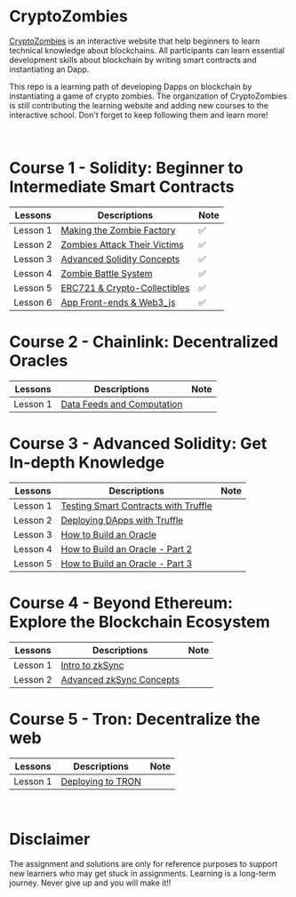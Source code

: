 # CryptoZombies

[CryptoZombies](https://cryptozombies.io/) is an interactive website that help beginners to learn technical knowledge about blockchains. All participants can learn essential development skills about blockchain by writing smart contracts and instantiating an Dapp.

This repo is a learning path of developing Dapps on blockchain by instantiating a game of crypto zombies. The organization of CryptoZombies is still contributing the learning website and adding new courses to the interactive school. Don't forget to keep following them and learn more!

<br>

# Course 1 - Solidity: Beginner to Intermediate Smart Contracts

| Lessons  | Descriptions                                                                                                                                    | Note |
| -------- | ----------------------------------------------------------------------------------------------------------------------------------------------- | ---- |
| Lesson 1 | [Making the Zombie Factory](./1_Solidity-Beginner%20to%20Intermediate%20Smart%20Contracts%20/Lesson%201-Making%20the%20Zombie%20Factory/)       | ✅   |
| Lesson 2 | [Zombies Attack Their Victims](./1_Solidity-Beginner%20to%20Intermediate%20Smart%20Contracts%20/Lesson%202-Zombies%20Attack%20Their%20Victims/) | ✅   |
| Lesson 3 | [Advanced Solidity Concepts](./1_Solidity-Beginner%20to%20Intermediate%20Smart%20Contracts%20/Lesson%203-Advanced%20Solidity%20Concepts/)       | ✅   |
| Lesson 4 | [Zombie Battle System](./1_Solidity-Beginner%20to%20Intermediate%20Smart%20Contracts%20/Lesson%204-Zombie%20Battle%20System/)                   | ✅   |
| Lesson 5 | [ERC721 & Crypto-Collectibles](./1_Solidity-Beginner%20to%20Intermediate%20Smart%20Contracts%20/Lesson%205-ERC721%20%26%20Crypto-Collectibles/) | ✅   |
| Lesson 6 | [App Front-ends & Web3_js](./1_Solidity-Beginner%20to%20Intermediate%20Smart%20Contracts%20/Lesson%206-App%20Front-ends%20%26%20Web3_js/)       | ✅   |

# Course 2 - Chainlink: Decentralized Oracles

| Lessons  | Descriptions                                                                                                     | Note |
| -------- | ---------------------------------------------------------------------------------------------------------------- | ---- |
| Lesson 1 | [Data Feeds and Computation](./2_Chainlink-Decentralized%20Oracles/Lesson%201-Data%20Feeds%20and%20Computation/) |      |

# Course 3 - Advanced Solidity: Get In-depth Knowledge

| Lessons  | Descriptions                                                                                                                                        | Note |
| -------- | --------------------------------------------------------------------------------------------------------------------------------------------------- | ---- |
| Lesson 1 | [Testing Smart Contracts with Truffle](./3_Advanced%20Solidity-Get%20In-depth%20Knowledge/Lesson%201-Testing%20Smart%20Contracts%20with%20Truffle/) |      |
| Lesson 2 | [Deploying DApps with Truffle](./3_Advanced%20Solidity-Get%20In-depth%20Knowledge/Lesson%202-Deploying%20DApps%20with%20Truffle/)                   |      |
| Lesson 3 | [How to Build an Oracle](./3_Advanced%20Solidity-Get%20In-depth%20Knowledge/Lesson%203-How%20to%20Build%20an%20Oracle/)                             |      |
| Lesson 4 | [How to Build an Oracle - Part 2](./3_Advanced%20Solidity-Get%20In-depth%20Knowledge/Lesson%204-How%20to%20Build%20an%20Oracle%20-%20Part%202/)     |      |
| Lesson 5 | [How to Build an Oracle - Part 3](./3_Advanced%20Solidity-Get%20In-depth%20Knowledge/Lesson%205-How%20to%20Build%20an%20Oracle%20-%20Part%203/)     |      |

# Course 4 - Beyond Ethereum: Explore the Blockchain Ecosystem

| Lessons  | Descriptions                                                                                                                      | Note |
| -------- | --------------------------------------------------------------------------------------------------------------------------------- | ---- |
| Lesson 1 | [Intro to zkSync](./4_Beyond%20Ethereum-Explore%20the%20Blockchain%20Ecosystem/Lesson%201-Intro%20to%20zkSync/)                   |      |
| Lesson 2 | [Advanced zkSync Concepts](./4_Beyond%20Ethereum-Explore%20the%20Blockchain%20Ecosystem/Lesson%202-Advanced%20zkSync%20Concepts/) |      |

# Course 5 - Tron: Decentralize the web

| Lessons  | Descriptions                                                                             | Note |
| -------- | ---------------------------------------------------------------------------------------- | ---- |
| Lesson 1 | [Deploying to TRON](./5_Tron-Decentralize%20the%20web/Lesson%201-Deploying%20to%20TRON/) |      |

<br>

# Disclaimer

The assignment and solutions are only for reference purposes to support new learners who may get stuck in assignments. Learning is a long-term journey. Never give up and you will make it!!
